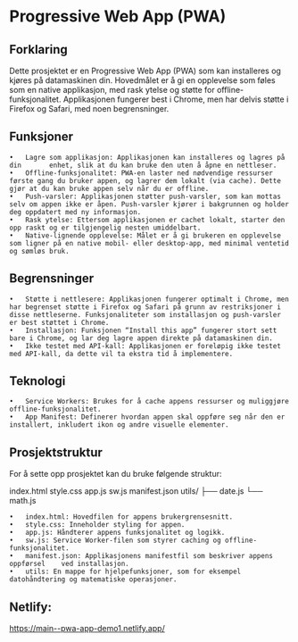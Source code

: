 
# Progressive Web App (PWA) 

## Forklaring

Dette prosjektet er en Progressive Web App (PWA) som kan installeres og kjøres på datamaskinen din. Hovedmålet er å gi en opplevelse som føles som en native applikasjon, med rask ytelse og støtte for offline-funksjonalitet. Applikasjonen fungerer best i Chrome, men har delvis støtte i Firefox og Safari, med noen begrensninger.

## Funksjoner

	•	Lagre som applikasjon: Applikasjonen kan installeres og lagres på din       enhet, slik at du kan bruke den uten å åpne en nettleser.
	•	Offline-funksjonalitet: PWA-en laster ned nødvendige ressurser første gang du bruker appen, og lagrer dem lokalt (via cache). Dette gjør at du kan bruke appen selv når du er offline.
	•	Push-varsler: Applikasjonen støtter push-varsler, som kan mottas selv om appen ikke er åpen. Push-varsler kjører i bakgrunnen og holder deg oppdatert med ny informasjon.
	•	Rask ytelse: Ettersom applikasjonen er cachet lokalt, starter den opp raskt og er tilgjengelig nesten umiddelbart.
	•	Native-lignende opplevelse: Målet er å gi brukeren en opplevelse som ligner på en native mobil- eller desktop-app, med minimal ventetid og sømløs bruk.

## Begrensninger

	•	Støtte i nettlesere: Applikasjonen fungerer optimalt i Chrome, men har begrenset støtte i Firefox og Safari på grunn av restriksjoner i disse nettleserne. Funksjonaliteter som installasjon og push-varsler er best støttet i Chrome.
	•	Installasjon: Funksjonen “Install this app” fungerer stort sett bare i Chrome, og lar deg lagre appen direkte på datamaskinen din.
	•	Ikke testet med API-kall: Applikasjonen er foreløpig ikke testet med API-kall, da dette vil ta ekstra tid å implementere.

## Teknologi

	•	Service Workers: Brukes for å cache appens ressurser og muliggjøre offline-funksjonalitet.
	•	App Manifest: Definerer hvordan appen skal oppføre seg når den er installert, inkludert ikon og andre visuelle elementer.

## Prosjektstruktur
For å sette opp prosjektet kan du bruke følgende struktur:

index.html
style.css
app.js
sw.js
manifest.json
utils/
  ├── date.js
  └── math.js

	•	index.html: Hovedfilen for appens brukergrensesnitt.
	•	style.css: Inneholder styling for appen.
	•	app.js: Håndterer appens funksjonalitet og logikk.
	•	sw.js: Service Worker-filen som styrer caching og offline-funksjonalitet.
	•	manifest.json: Applikasjonens manifestfil som beskriver appens oppførsel    ved installasjon.
	•	utils: En mappe for hjelpefunksjoner, som for eksempel datohåndtering og matematiske operasjoner.


## Netlify:
https://main--pwa-app-demo1.netlify.app/




   




```